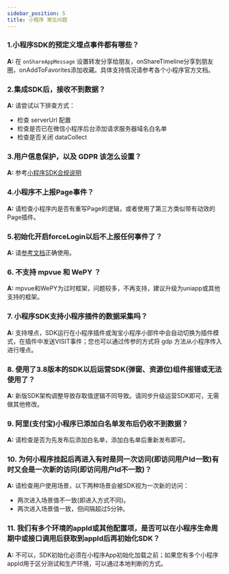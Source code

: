 ```yaml
---
sidebar_position: 5
title: 小程序 常见问题
---
```


### 1.小程序SDK的预定义埋点事件都有哪些？

**A:** 在 `onShareAppMessage` 设置转发分享给朋友，onShareTimeline分享到朋友圈，onAddToFavorites添加收藏。具体支持情况请参考各个小程序官方文档。

### 2.集成SDK后，接收不到数据？

**A:** 请尝试以下排查方式：

* 检查 serverUrl 配置
* 检查是否已在微信小程序后台添加请求服务器域名白名单
* 检查是否关闭 dataCollect

### 3.用户信息保护，以及 GDPR 该怎么设置？

**A:** 参考[小程序SDK合规说明](/knowledge/compliance/minpCompliance)

### 4.小程序不上报Page事件？

**A:** 请检查小程序内是否有重写Page的逻辑，或者使用了第三方类似带有动效的Page插件。

### 5.初始化开启forceLogin以后不上报任何事件了？

**A:** 请[参考文档](/docs/miniprogram/initSettings#forcelogin)正确使用。

### 6. 不支持 mpvue 和 WePY ？

**A:** mpvue和WePY为过时框架，问题较多，不再支持，建议升级为uniapp或其他支持的框架。

### 7. 小程序SDK支持小程序插件的数据采集吗？

**A:** 支持埋点，SDK运行在小程序插件或淘宝小程序小部件中会自动切换为插件模式，在插件中发送VISIT事件；您也可以通过传参的方式将 gdp 方法从小程序传入进行埋点。

### 8. 使用了3.8版本的SDK以后运营SDK(弹窗、资源位)组件报错或无法使用了？

**A:** 新版SDK架构调整导致存取值逻辑不同导致。请同步升级运营SDK即可，无需做其他修改。

### 9. 阿里(支付宝)小程序已添加白名单发布后仍收不到数据？

**A:** 请检查是否为先发布后添加白名单，添加白名单后重新发布即可。

### 10. 为何小程序挂起后再进入有时是同一次访问(即访问用户Id一致)有时又会是一次新的访问(即访问用户Id不一致)？

**A:** 请检查用户使用场景，以下两种场景会被SDK视为一次新的访问：

* 两次进入场景值不一致(即进入方式不同)。
* 两次进入场景值一致，但间隔超过5分钟。

### 11. 我们有多个环境的appId或其他配置项，是否可以在小程序生命周期中或接口调用后获取到appId后再初始化SDK？

**A:** 不可以，SDK初始化必须在小程序App初始化加载之前；如果您有多个小程序appId用于区分测试和生产环境，可以通过本地判断的方式。
